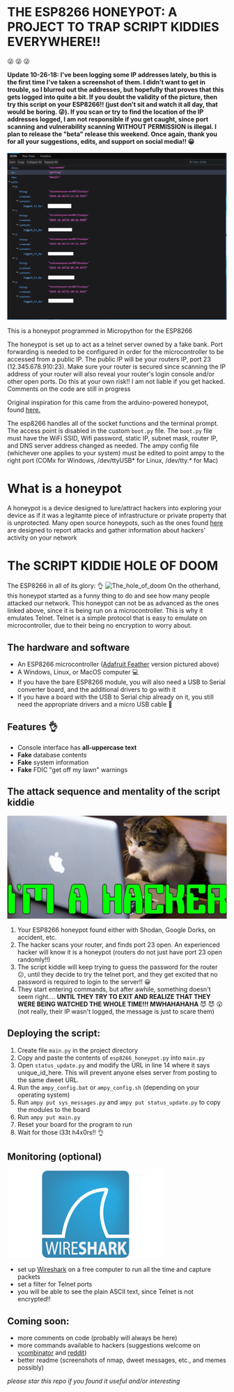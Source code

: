 # THE ESP8266 HONEYPOT: A PROJECT TO TRAP SCRIPT KIDDIES EVERYWHERE!! 

:stuck_out_tongue_winking_eye: :stuck_out_tongue_winking_eye: :stuck_out_tongue_winking_eye:

**Update 10-26-18:  I've been logging some IP addresses lately, bu this is the first time I've taken a screenshot of them.  I didn't want to get in trouble, so I blurred out the addresses, but hopefully that proves that this gets logged into quite a bit.  If you doubt the validity of the picture, then try this script on your ESP8266!! (just don't sit and watch it all day, that would be boring. :stuck_out_tongue_winking_eye:).  If you scan or try to find the location of the IP addresses logged, I am not responsible if you get caught, since port scanning and vulnerability scanning WITHOUT PERMISSION is illegal.  I plan to release the "beta" release this weekend.  Once again, thank you for all your suggestions, edits, and support on social media!! :grinning:** 

![logging_sample](/images/h4x0r_IPs.png)

This is a honeypot programmed in Micropython for the ESP8266

The honeypot is set up to act as a telnet server owned by a fake bank.
Port forwarding is needed to be configured in order for the microcontroller to be accessed from a public IP.  The public IP will be your routers IP, port 23 (12.345.678.910:23).  Make sure your router is secured since scanning the IP address of your router will also reveal your router's login console and/or other open ports.  Do this at your own risk!!  I am not liable if you get hacked. Comments on the code are still in progress

Original inspiration for this came from the arduino-powered honeypot, found [here.](https://www.reddit.com/r/arduino/comments/5ngt87/this_is_my_arduinopowered_honeypot_if_you_want_to/)

The esp8266 handles all of the socket functions and the terminal prompt.  The access point is disabled in the custom `boot.py` file.  The `boot.py` file must have the WiFi SSID, Wifi password, static IP, subnet mask, router IP, and DNS server address changed as needed.  The ampy config file (whichever one applies to your system) must be edited to point ampy to the right port (COMx for Windows, /dev/ttyUSB* for Linux, /dev/tty.* for Mac)

# What is a honeypot #

A honeypot is a device designed to lure/attract hackers into exploring your device as if it was a legitamte piece of infrastructure or private property that is unprotected.  Many open source honeypots, such as the ones found [here](https://github.com/paralax/awesome-honeypots) are designed to report attacks and gather information about hackers' activity on your network

# The SCRIPT KIDDIE HOLE OF DOOM #

The ESP8266 in all of its glory: :ok_hand:
![The_hole_of_doom](/images/honeypot_desk.jpg)
On the otherhand, this honeypot started as a funny thing to do and see how many people attacked our network.  This honeypot can not be as advanced as the ones linked above, since it is being run on a microcontroller.  This is why it emulates Telnet.  Telnet is a simple protocol that is easy to emulate on microcontroller, due to their being no encryption to worry about.

## The hardware and software ##
   - An ESP8266 microcontroller ([Adafruit Feather](https://www.adafruit.com/product/2821) version pictured above)
   - A Windows, Linux, or MacOS computer :computer:
   - If you have the bare ESP8266 module, you will also need a USB to Serial converter board, and the additional drivers to go with it
   - If you have a board with the USB to Serial chip already on it, you still need the appropriate drivers and a micro USB cable :electric_plug:

## Features :ok_hand: ##

   - Console interface has **all-uppercase text**
   - **Fake** database contents
   - **Fake** system information
   - **Fake** FDIC "get off my lawn" warnings

## The attack sequence and mentality of the script kiddie ##

![script_kiddie](/images/script_kiddies.jpg)

 1.  Your ESP8266 honeypot found either with Shodan, Google Dorks, on accident, etc.
 2.  The hacker scans your router, and finds port 23 open.  An experienced hacker will know it is a              honeypot (routers do not just have port 23 open randomly!!)
 3.  The script kiddie will keep trying to guess the password for the router :confused:, until they decide to try the telnet port, and they get excited that no password is required to login to the server!! :grinning:
 4.  They start entering commands, but after awhile, something doesn't seem right.... **UNTIL THEY TRY          TO EXIT AND REALIZE THAT THEY WERE BEING WATCHED THE WHOLE TIME!!! MWHAHAHAHA** :smiling_imp: :smiling_imp: :astonished: (not really, their IP wasn't logged, the message is just to scare them)

## Deploying the script: ##
 1. Create file `main.py` in the project directory
 2. Copy and paste the contents of `esp8266_honeypot.py` into `main.py`
 3. Open `status_update.py` and modify the URL in line 14 where it says unique_id_here.  This will prevent anyone elses server from posting to the same dweet URL.
 4. Run the `ampy_config.bat` or `ampy_config.sh` (depending on your operating system)
 5. Run `ampy put sys_messages.py` and `ampy put status_update.py` to copy the modules to the board
 6. Run `ampy put main.py`
 7. Reset your board for the program to run 
 8. Wait for those l33t h4x0rs!! :ok_hand:

## Monitoring (optional) ##

   ![Wireshark](/images/wireshark_medium.jpg)
 - set up [Wireshark](https://www.wireshark.org/) on a free computer to run all the time and capture packets
 - set a filter for Telnet ports
 - you will be able to see the plain ASCII text, since Telnet is not encrypted!!

## Coming soon: ##

 - more comments on code (probably will always be here)
 - more commands available to hackers (suggestions welcome on [ycombinator](https://news.ycombinator.com/item?id=18266188) and [reddit](https://www.reddit.com/r/esp8266/comments/9qkdeb/the_script_kiddie_hole_of_doom_not_in_caps_lock/))
 - better readme (screenshots of nmap, dweet messages, etc., and memes possibly)

*please star this repo if you found it useful and/or interesting*
